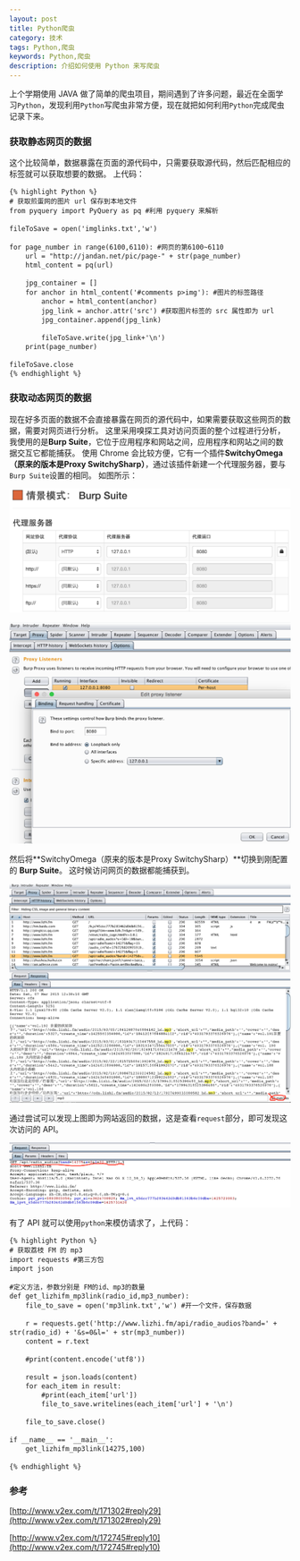 ```yaml
---
layout: post
title: Python爬虫
category: 技术
tags: Python,爬虫
keywords: Python,爬虫
description: 介绍如何使用 Python 来写爬虫
---
```


上个学期使用 JAVA 做了简单的爬虫项目，期间遇到了许多问题，最近在全面学习`Python`，发现利用`Python`写爬虫非常方便，现在就把如何利用`Python`完成爬虫记录下来。


### 获取静态网页的数据
这个比较简单，数据暴露在页面的源代码中，只需要获取源代码，然后匹配相应的标签就可以获取想要的数据。
上代码：


    {% highlight Python %}
    # 获取煎蛋网的图片 url 保存到本地文件
    from pyquery import PyQuery as pq #利用 pyquery 来解析

    fileToSave = open('imglinks.txt','w')

    for page_number in range(6100,6110): #网页的第6100~6110
        url = "http://jandan.net/pic/page-" + str(page_number)
        html_content = pq(url)

        jpg_container = []
        for anchor in html_content('#comments p>img'): #图片的标签路径
            anchor = html_content(anchor)
            jpg_link = anchor.attr('src') #获取图片标签的 src 属性即为 url
            jpg_container.append(jpg_link)

            fileToSave.write(jpg_link+'\n')
        print(page_number)

    fileToSave.close
    {% endhighlight %}


### 获取动态网页的数据
现在好多页面的数据不会直接暴露在网页的源代码中，如果需要获取这些网页的数据，需要对网页进行分析。
这里采用嗅探工具对访问页面的整个过程进行分析，我使用的是**Burp Suite**，它位于应用程序和网站之间，应用程序和网站之间的数据交互它都能捕获。
使用 Chrome 会比较方便，它有一个插件**SwitchyOmega（原来的版本是Proxy SwitchySharp）**，通过该插件新建一个代理服务器，要与`Burp Suite`设置的相同。
如图所示：

![chrome-burpsuite](/assets/image/Python-spider-chrome-burpsuite.png)

![burpsuite](/assets/image/Python-spider-burpsuite.png)

然后将**SwitchyOmega（原来的版本是Proxy SwitchySharp）**切换到刚配置的 **Burp Suite**。
这时候访问网页的数据都能捕获到。

![burpsuite-result](/assets/image/Python-spider-BurpSuite-result.png)

通过尝试可以发现上图即为网站返回的数据，这是查看`request`部分，即可发现这次访问的 API。

![result-request](/assets/image/Python-spider-result-request.png)

有了 API 就可以使用`python`来模仿请求了，上代码：


    {% highlight Python %}
    # 获取荔枝 FM 的 mp3
    import requests #第三方包
    import json

    #定义方法，参数分别是 FM的id、mp3的数量
    def get_lizhifm_mp3link(radio_id,mp3_number):
        file_to_save = open('mp3link.txt','w') #开一个文件，保存数据

        r = requests.get('http://www.lizhi.fm/api/radio_audios?band=' + str(radio_id) + '&s=0&l=' + str(mp3_number))
        content = r.text

        #print(content.encode('utf8'))

        result = json.loads(content)
        for each_item in result:
            #print(each_item['url'])
            file_to_save.writelines(each_item['url'] + '\n')

        file_to_save.close()

    if __name__ == '__main__':
        get_lizhifm_mp3link(14275,100)

    {% endhighlight %}



### 参考
[http://www.v2ex.com/t/171302#reply29](http://www.v2ex.com/t/171302#reply29)

[http://www.v2ex.com/t/172745#reply10](http://www.v2ex.com/t/172745#reply10)
